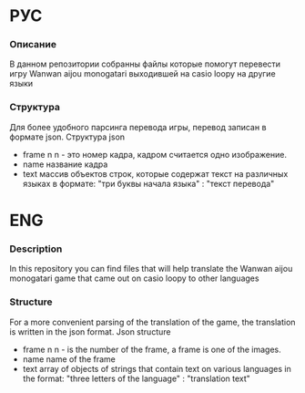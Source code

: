 # РУС
### Описание
В данном репозитории собранны файлы которые помогут перевести игру Wanwan aijou monogatari выходившей на casio loopy на другие языки 
### Структура
Для более удобного парсинга перевода игры, перевод записан в формате json.
Структура json
- frame n
n - это номер кадра, кадром считается одно изображение.
- name
название кадра
- text
массив объектов строк, которые содержат текст на различных языках
в формате: "три буквы начала языка" : "текст перевода"

# ENG
### Description
In this repository you can find files that will help translate the Wanwan aijou monogatari game that came out on casio loopy to other languages
### Structure
For a more convenient parsing of the translation of the game, the translation is written in the json format.
Json structure
- frame n
n - is the number of the frame, a frame is one of the images.
- name
name of the frame
- text
array of objects of strings that contain text on various languages
in the format: "three letters of the language" : "translation text"
